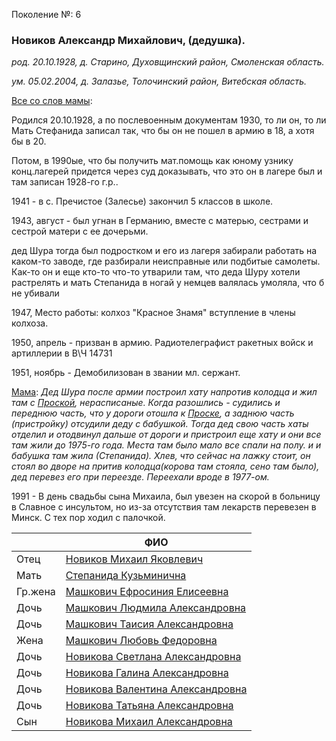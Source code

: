 Поколение №: 6

### Новиков Александр Михайлович, (дедушка).

_род. 20.10.1928, д. Старино, Духовщинский район, Смоленская область._

_ум. 05.02.2004, д. Залазье, Толочинский район, Витебская область._


[Все со слов мамы](/ancestors/7-Новикова-Светлана-Александровна):

Родился 20.10.1928, а по послевоенным документам 1930, то ли он, то ли Мать Стефанида записал так, что бы он не пошел в армию в 18, а хотя бы в 20.

Потом, в 1990ые, что бы получить мат.помощь как юному узнику конц.лагерей придется через суд доказывать, что это он в лагере был и там записан 1928-го г.р..

1941 - в с. Пречистое (Залесье) закончил 5 классов в школе.

1943, август - был угнан в Германию, вместе с матерью, сестрами и сестрой матери с ее дочерьми.

дед Шура тогда был подростком и его из лагеря забирали работать на каком-то заводе, где разбирали неисправные или подбитые самолеты. Как-то он и еще кто-то что-то утварили там, что деда Шуру хотели растрелять и мать Степанида в ногай у немцев валялась умоляла, что б не убивали

1947, Место работы: колхоз "Красное Знамя" вступление в члены колхоза.

1950, апрель - призван в армию. Радиотелеграфист ракетных войск и артиллерии в В\Ч 14731

1951, ноябрь - Демобилизован в звании мл. сержант.

[Мама](/ancestors/7-Новикова-Светлана-Александровна):
_Дед Шура после армии построил хату напротив колодца и жил там с [Проской](/ancestors/6-Машкович-Ефросиния-Елисеевна), нерасписаные. 
Когда разошлись - судились и переднюю часть, что у дороги отошла к [Проске](/ancestors/6-Машкович-Ефросиния-Елисеевна), а заднюю часть (пристройку) отсудили деду с бабушкой.
Тогда дед свою часть хаты отделил и отодвинул дальше от дороги и пристроил еще хату и они все там жили до 1975-го года. Места там было мало все спали на полу.
и и бабушка там жила (Степанида).
Хлев, что сейчас на лажку стоит, он стоял во дворе на притив колодца(корова там стояла, сено там было), дед перевез его при переезде.
Переехали вроде в 1977-ом._

1991 - В день свадьбы сына Михаила, был увезен на скорой в больницу в Славное c инсультом, но из-за отсутствия там лекарств перевезен в Минск. 
С тех пор ходил с палочкой.

|         | ФИО                                                                               |
|---------|-----------------------------------------------------------------------------------|
| Отец    | [Новиков Михаил Яковлевич](/ancestors/5-Новиков-Михаил-Яковлевич)                 |
| Мать    | [Степанида Кузьминична](/ancestors/5-Степанида-Кузьминична)     |
| Гр.жена | [Машкович Ефросиния Елисеевна](/ancestors/6-Машкович-Ефросиния-Елисеевна)         |
| Дочь    | [Машкович Людмила Александровна](/ancestors/7-Машкович-Людмила-Александровна)     |
| Дочь    | [Машкович Таисия Александровна](/ancestors/7-Машкович-Таисия-Александровна)       |
| Жена    | [Машкович Любовь Федоровна](/ancestors/6-Машкович-Любовь-Федоровна)               |
| Дочь    | [Новикова Светлана Александровна](/ancestors/7-Новикова-Светлана-Александровна)   |
| Дочь    | [Новикова Галина Александровна](/ancestors/7-Новикова-Галина-Александровна)       |
| Дочь    | [Новикова Валентина Александровна](/ancestors/7-Новикова-Валентина-Александровна) |
| Дочь    | [Новикова Татьяна Александровна](/ancestors/7-Новикова-Татьяна-Александровна)     |
| Сын     | [Новикова Михаил Александровна](/ancestors/7-Новикова-Михаил-Александровна)       |
